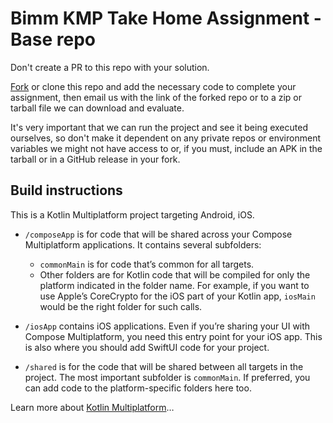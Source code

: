 # Bimm KMP Take Home Assignment - Base repo

Don't create a PR to this repo with your solution.

[Fork](https://github.com/reul/bimm-kmp-challenge-base/fork) or clone this repo and add the necessary code to complete your assignment, then email us with the link of the forked repo or to a zip or tarball file we can download and evaluate.

It's very important that we can run the project and see it being executed ourselves, so don't make it dependent on any private repos or environment variables we might not have access to or, if you must, include an APK in the tarball or in a GitHub release in your fork.


## Build instructions
This is a Kotlin Multiplatform project targeting Android, iOS.

* `/composeApp` is for code that will be shared across your Compose Multiplatform applications.
  It contains several subfolders:
  - `commonMain` is for code that’s common for all targets.
  - Other folders are for Kotlin code that will be compiled for only the platform indicated in the folder name.
    For example, if you want to use Apple’s CoreCrypto for the iOS part of your Kotlin app,
    `iosMain` would be the right folder for such calls.

* `/iosApp` contains iOS applications. Even if you’re sharing your UI with Compose Multiplatform, 
  you need this entry point for your iOS app. This is also where you should add SwiftUI code for your project.

* `/shared` is for the code that will be shared between all targets in the project.
  The most important subfolder is `commonMain`. If preferred, you can add code to the platform-specific folders here too.


Learn more about [Kotlin Multiplatform](https://www.jetbrains.com/help/kotlin-multiplatform-dev/get-started.html)…
